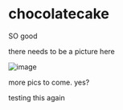 # chocolatecake
SO good

there needs to be a picture here

![image](https://cloud.githubusercontent.com/assets/4775572/17145533/b4d3373e-5317-11e6-9209-7aa0ca3884a1.png)

more pics to come. yes?

testing this again
